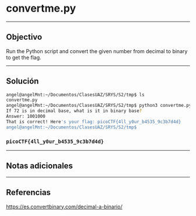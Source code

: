 # convertme.py

---
## Objectivo
Run the Python script and convert the given number from decimal to binary to get the flag.

---
## Solución
``` bash
angel@angelMnt:~/Documentos/ClasesUAZ/SRYS/S2/tmp$ ls
convertme.py
angel@angelMnt:~/Documentos/ClasesUAZ/SRYS/S2/tmp$ python3 convertme.py 
If 72 is in decimal base, what is it in binary base?
Answer: 1001000
That is correct! Here's your flag: picoCTF{4ll_y0ur_b4535_9c3b7d4d}
angel@angelMnt:~/Documentos/ClasesUAZ/SRYS/S2/tmp$ 


```

### `picoCTF{4ll_y0ur_b4535_9c3b7d4d}`
---
## Notas adicionales

---
## Referencias

https://es.convertbinary.com/decimal-a-binario/
